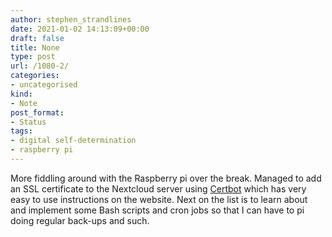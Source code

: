 ```yaml
---
author: stephen_strandlines
date: 2021-01-02 14:13:09+00:00
draft: false
title: None
type: post
url: /1080-2/
categories:
- uncategorised
kind:
- Note
post_format:
- Status
tags:
- digital self-determination
- raspberry pi
---
```


More fiddling around with the Raspberry pi over the break. Managed to add an SSL certificate to the Nextcloud server using [Certbot](https://certbot.eff.org) which has very easy to use instructions on the website. Next on the list is to learn about and implement some Bash scripts and cron jobs so that I can have to pi doing regular back-ups and such.
